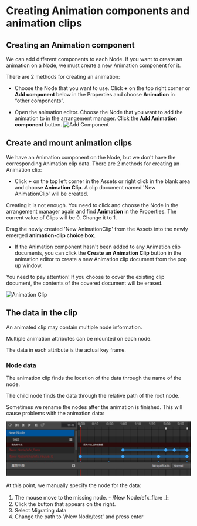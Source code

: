# Creating Animation components and animation clips

## Creating an Animation component

We can add different components to each Node. If you want to create an animation
on a Node, we must create a new Animation component for it.

There are 2 methods for creating an animation:

 - Choose the Node that you want to use. Click __+__ on the top right corner or
__Add component__ below in the Properties and choose __Animation__ in “other components”.

 - Open the animation editor. Choose the Node that you want to add the animation to in the arrangement manager. Click the __Add Animation component__ button.
![Add Component](animation-clip/add-component.jpg)

## Create and mount animation clips

We have an Animation component on the Node, but we don't have the corresponding Animation clip data. There are 2 methods for creating an Animation clip:

 - Click __+__ on the top left corner in the Assets or right click in the blank area and choose __Animation Clip__. A clip document named 'New AnimationClip' will be created.

Creating it is not enough. You need to click and choose the Node in the arrangement manager again and find __Animation__ in the Properties. The current value of Clips  will be 0. Change it to 1.

Drag the newly created 'New AnimationClip' from the Assets into the newly emerged __animation-clip choice box__.

 - If the Animation component hasn't been added to any Animation clip documents, you can click the __Create an Animation Clip__ button in the animation editor to create a new Animation clip document from the pop up window.

You need to pay attention! If you choose to cover the existing clip document, the contents of the covered document will be erased.

![Animation Clip](animation-clip/add-clip.jpg)

## The data in the clip

An animated clip may contain multiple node information.

Multiple animation attributes can be mounted on each node.

The data in each attribute is the actual key frame.

### Node data

The animation clip finds the location of the data through the name of the node.

The child node finds the data through the relative path of the root node.

Sometimes we rename the nodes after the animation is finished.
This will cause problems with the animation data:

<a href="animation-clip/miss-node.jpg"><img src="animation-clip/miss-node.jpg"></a>

At this point, we manually specify the node for the data:
1. The mouse move to the missing node. - /New Node/efx_flare 上
2. Click the button that appears on the right.
3. Select Migrating data
4. Change the path to '/New Node/test' and press enter
